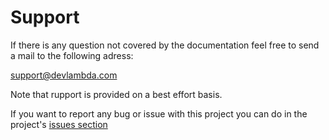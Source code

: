 # Support

If there is any question not covered by the documentation feel free to send a mail to the following adress:

[support@devlambda.com](mailto:support@devlambda.com?subject=%5BSupport%20request%5D%20api-template)

Note that rupport is provided on a best effort basis.

If you want to report any bug or issue with this project you can do in the project's [issues section](https://github.com/dev-lambda/api-template/issues)